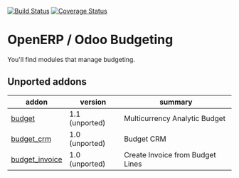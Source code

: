 [![Build Status](https://travis-ci.org/OCA/account-budgeting.svg?branch=master)](https://travis-ci.org/OCA/account-budgeting)
[![Coverage Status](https://coveralls.io/repos/OCA/account-budgeting/badge.png?branch=master)](https://coveralls.io/r/OCA/account-budgeting?branch=master)

OpenERP / Odoo Budgeting
========================

You'll find modules that manage budgeting.

[//]: # (addons)
Unported addons
---------------
addon | version | summary
--- | --- | ---
[budget](budget/) | 1.1 (unported) | Multicurrency Analytic Budget
[budget_crm](budget_crm/) | 1.0 (unported) | Budget CRM
[budget_invoice](budget_invoice/) | 1.0 (unported) | Create Invoice from Budget Lines

[//]: # (end addons)
